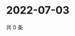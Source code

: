 # 2022-07-03

共 0 条

<!-- BEGIN WEIBO -->
<!-- 最后更新时间 Sun Jul 03 2022 20:26:23 GMT+0800 (China Standard Time) -->

<!-- END WEIBO -->
